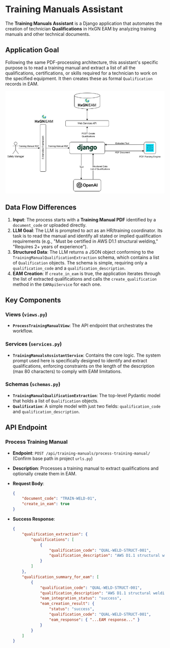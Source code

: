 # Training Manuals Assistant

The **Training Manuals Assistant** is a Django application that automates the creation of technician **Qualifications** in HxGN EAM by analyzing training manuals and other technical documents.

## Application Goal

Following the same PDF-processing architecture, this assistant's specific purpose is to read a training manual and extract a list of all the qualifications, certifications, or skills required for a technician to work on the specified equipment. It then creates these as formal `Qualification` records in EAM.

![Training Manuals Assistant Architecture](./images/21%20Tech%20Use%20Cases-training%20manuals.jpg)

## Data Flow Differences

1. **Input**: The process starts with a **Training Manual PDF** identified by a `document_code` or uploaded directly.
2. **LLM Goal**: The LLM is prompted to act as an HR/training coordinator. Its task is to read the manual and identify all stated or implied qualification requirements (e.g., "Must be certified in AWS D1.1 structural welding," "Requires 2+ years of experience").
3. **Structured Data**: The LLM returns a JSON object conforming to the `TrainingManualQualificationExtraction` schema, which contains a list of `Qualification` objects. The schema is simple, requiring only a `qualification_code` and a `qualification_description`.
4. **EAM Creation**: If `create_in_eam` is true, the application iterates through the list of extracted qualifications and calls the `create_qualification` method in the `EAMApiService` for each one.

## Key Components

### Views (`views.py`)

- **`ProcessTrainingManualView`**: The API endpoint that orchestrates the workflow.

### Services (`services.py`)

- **`TrainingManualsAssistantService`**: Contains the core logic. The system prompt used here is specifically designed to identify and extract qualifications, enforcing constraints on the length of the description (max 80 characters) to comply with EAM limitations.

### Schemas (`schemas.py`)

- **`TrainingManualQualificationExtraction`**: The top-level Pydantic model that holds a list of `Qualification` objects.
- **`Qualification`**: A simple model with just two fields: `qualification_code` and `qualification_description`.

## API Endpoint

### Process Training Manual

- **Endpoint**: `POST /api/training-manuals/process-training-manual/` (Confirm base path in project `urls.py`)
- **Description**: Processes a training manual to extract qualifications and optionally create them in EAM.
- **Request Body**:

    ```json
    {
        "document_code": "TRAIN-WELD-01",
        "create_in_eam": true
    }
    ```

- **Success Response**:

    ```json
    {
        "qualification_extraction": {
            "qualifications": [
                {
                    "qualification_code": "QUAL-WELD-STRUCT-001",
                    "qualification_description": "AWS D1.1 structural welding cert, 2+ yrs exp, MIG/TIG techniques"
                }
            ]
        },
        "qualification_summary_for_eam": [
            {
                "qualification_code": "QUAL-WELD-STRUCT-001",
                "qualification_description": "AWS D1.1 structural welding cert, 2+ yrs exp, MIG/TIG techniques",
                "eam_integration_status": "success",
                "eam_creation_result": {
                    "status": "success",
                    "qualification_code": "QUAL-WELD-STRUCT-001",
                    "eam_response": { "...EAM response..." }
                }
            }
        ]
    }
    ```

